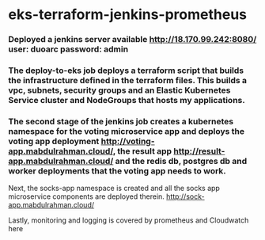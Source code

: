 # eks-terraform-jenkins-prometheus

### Deployed a jenkins server available http://18.170.99.242:8080/ user: duoarc password: admin 

### The deploy-to-eks job deploys a terraform script that builds the infrastructure defined in the terraform files. This builds a vpc, subnets, security groups and an Elastic Kubernetes Service cluster and NodeGroups that hosts my applications.

### The second stage of the  jenkins job creates a kubernetes namespace for the voting microservice app and deploys the voting app deployment http://voting-app.mabdulrahman.cloud/, the result app http://result-app.mabdulrahman.cloud/ and the redis db, postgres db and worker deployments that the voting app needs to work.

Next, the socks-app namespace is created and all the socks app microservice components are deployed therein. http://sock-app.mabdulrahman.cloud/

Lastly, monitoring and logging is covered by prometheus and Cloudwatch here
